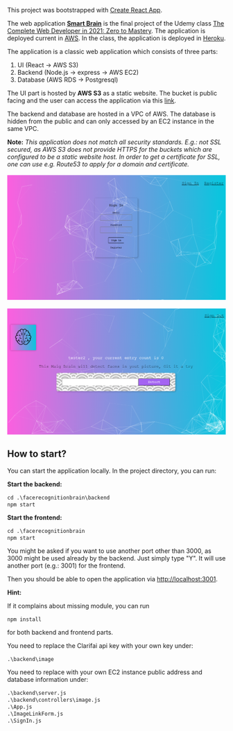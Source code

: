 This project was bootstrapped with [Create React App](https://github.com/facebook/create-react-app).

The web application **[Smart Brain](http://smartbrainaws.s3-website-us-east-1.amazonaws.com)** is the final project of the Udemy class [The Complete Web Developer in 2021: Zero to Mastery](https://www.udemy.com/course/the-complete-web-developer-zero-to-mastery/). The application is deployed current in [AWS](https://aws.amazon.com/). In the class, the application is deployed in [Heroku](https://www.heroku.com/).

The application is a classic web application which consists of three parts:
1. UI (React -> AWS S3)
2. Backend (Node.js -> express -> AWS EC2)
3. Database (AWS RDS -> Postgresql)

The UI part is hosted by **AWS S3** as a static website. The bucket is public facing and the user can access the application via this [link](http://smartbrainaws.s3-website-us-east-1.amazonaws.com). 

The backend and database are hosted in a VPC of AWS. The database is hidden from the public and can only accessed by an EC2 instance in the same VPC.

**Note:** *This application does not match all security standards. E.g.: not SSL secured, as AWS S3 does not provide HTTPS for the buckets which are configured to be a static website host. In order to get a certificate for SSL, one can use e.g. Route53 to apply for a domain and certificate.*
<br />
<br />
![Smart Brain](SmartBrain.jpg)
<br />
<br />
![Smart Brain UI](SmartBrainLogin.jpg)


## How to start?
You can start the application locally. In the project directory, you can run:

**Start the backend:**

    cd .\facerecognitionbrain\backend
    npm start

**Start the frontend:**

    cd .\facerecognitionbrain
    npm start

You might be asked if you want to use another port other than 3000, as 3000 might be used already by the backend. Just simply type "Y". It will use another port (e.g.: 3001) for the frontend.

Then you should be able to open the application via [http://localhost:3001](http://localhost:3000).

**Hint:** 

If it complains about missing module, you can run 

    npm install

for both backend and frontend parts.

You need to replace the Clarifai api key with your own key under:

    .\backend\image

You need to replace with your own EC2 instance public address and database information under:

    .\backend\server.js
    .\backend\controllers\image.js
    .\App.js
    .\ImageLinkForm.js
    .\SignIn.js
